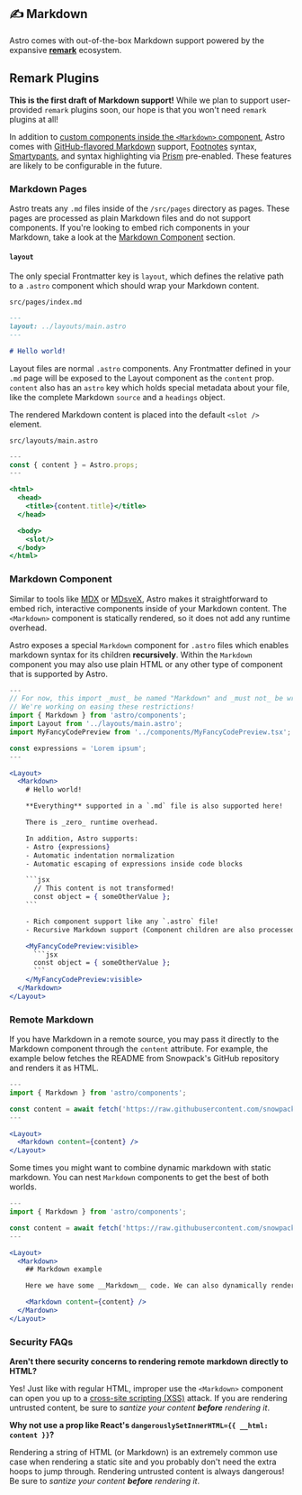 ## ✍️ Markdown

Astro comes with out-of-the-box Markdown support powered by the expansive [**remark**](https://github.com/remarkjs/remark) ecosystem.

## Remark Plugins

**This is the first draft of Markdown support!** While we plan to support user-provided `remark` plugins soon, our hope is that you won't need `remark` plugins at all!

In addition to [custom components inside the `<Markdown>` component](#markdown-component), Astro comes with [GitHub-flavored Markdown](https://github.github.com/gfm/) support, [Footnotes](https://github.com/remarkjs/remark-footnotes) syntax, [Smartypants](https://github.com/silvenon/remark-smartypants), and syntax highlighting via [Prism](https://prismjs.com/) pre-enabled. These features are likely to be configurable in the future.

### Markdown Pages

Astro treats any `.md` files inside of the `/src/pages` directory as pages. These pages are processed as plain Markdown files and do not support components. If you're looking to embed rich components in your Markdown, take a look at the [Markdown Component](#markdown-component) section.

#### `layout`

The only special Frontmatter key is `layout`, which defines the relative path to a `.astro` component which should wrap your Markdown content.

`src/pages/index.md`

```md
---
layout: ../layouts/main.astro
---

# Hello world!
```

Layout files are normal `.astro` components. Any Frontmatter defined in your `.md` page will be exposed to the Layout component as the `content` prop. `content` also has an `astro` key which holds special metadata about your file, like the complete Markdown `source` and a `headings` object.

The rendered Markdown content is placed into the default `<slot />` element.

`src/layouts/main.astro`

```jsx
---
const { content } = Astro.props;
---

<html>
  <head>
    <title>{content.title}</title>
  </head>

  <body>
    <slot/>
  </body>
</html>
```

### Markdown Component

Similar to tools like [MDX](https://mdxjs.com/) or [MDsveX](https://github.com/pngwn/MDsveX), Astro makes it straightforward to embed rich, interactive components inside of your Markdown content. The `<Markdown>` component is statically rendered, so it does not add any runtime overhead.

Astro exposes a special `Markdown` component for `.astro` files which enables markdown syntax for its children **recursively**. Within the `Markdown` component you may also use plain HTML or any other type of component that is supported by Astro.

````jsx
---
// For now, this import _must_ be named "Markdown" and _must not_ be wrapped with a custom component
// We're working on easing these restrictions!
import { Markdown } from 'astro/components';
import Layout from '../layouts/main.astro';
import MyFancyCodePreview from '../components/MyFancyCodePreview.tsx';

const expressions = 'Lorem ipsum';
---

<Layout>
  <Markdown>
    # Hello world!

    **Everything** supported in a `.md` file is also supported here!

    There is _zero_ runtime overhead.

    In addition, Astro supports:
    - Astro {expressions}
    - Automatic indentation normalization
    - Automatic escaping of expressions inside code blocks

    ```jsx
      // This content is not transformed!
      const object = { someOtherValue };
    ```

    - Rich component support like any `.astro` file!
    - Recursive Markdown support (Component children are also processed as Markdown)

    <MyFancyCodePreview:visible>
      ```jsx
      const object = { someOtherValue };
      ```
    </MyFancyCodePreview:visible>
  </Markdown>
</Layout>
````

### Remote Markdown

If you have Markdown in a remote source, you may pass it directly to the Markdown component through the `content` attribute. For example, the example below fetches the README from Snowpack's GitHub repository and renders it as HTML.

```jsx
---
import { Markdown } from 'astro/components';

const content = await fetch('https://raw.githubusercontent.com/snowpackjs/snowpack/main/README.md').then(res => res.text());
---

<Layout>
  <Markdown content={content} />
</Layout>
```

Some times you might want to combine dynamic markdown with static markdown. You can nest `Markdown` components to get the best of both worlds.

```jsx
---
import { Markdown } from 'astro/components';

const content = await fetch('https://raw.githubusercontent.com/snowpackjs/snowpack/main/README.md').then(res => res.text());
---

<Layout>
  <Markdown>
    ## Markdown example

    Here we have some __Markdown__ code. We can also dynamically render content from remote places.

    <Markdown content={content} />
  </Mardown>
</Layout>
```

### Security FAQs

**Aren't there security concerns to rendering remote markdown directly to HTML?**

Yes! Just like with regular HTML, improper use the `<Markdown>` component can open you up to a [cross-site scripting (XSS)](https://en.wikipedia.org/wiki/Cross-site_scripting) attack. If you are rendering untrusted content, be sure to _santize your content **before** rendering it_.

**Why not use a prop like React's `dangerouslySetInnerHTML={{ __html: content }}`?**

Rendering a string of HTML (or Markdown) is an extremely common use case when rendering a static site and you probably don't need the extra hoops to jump through. Rendering untrusted content is always dangerous! Be sure to _santize your content **before** rendering it_.
